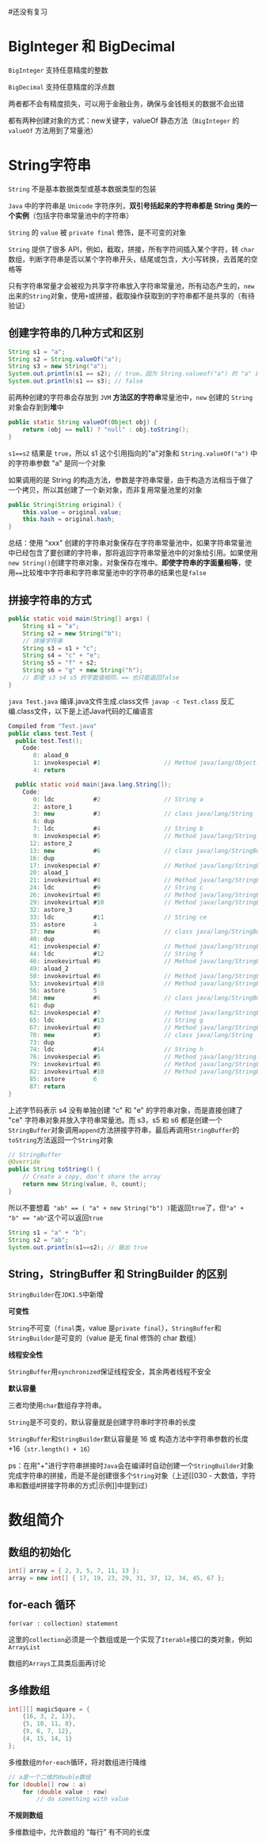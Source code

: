 #还没有复习 

# BigInteger 和 BigDecimal

`BigInteger` 支持任意精度的整数

`BigDecimal` 支持任意精度的浮点数

两者都不会有精度损失，可以用于金融业务，确保与金钱相关的数据不会出错

都有两种创建对象的方式：new关键字，valueOf 静态方法（`BigInteger` 的 `valueOf` 方法用到了常量池）


# String字符串

`String` 不是基本数据类型或基本数据类型的包装

`Java` 中的字符串是 `Unicode` 字符序列，**双引号括起来的字符串都是 String 类的一个实例**（包括字符串常量池中的字符串）

`String` 的 `value` 被 `private final` 修饰，是不可变的对象

`String` 提供了很多 API，例如，截取，拼接，所有字符间插入某个字符，转 `char` 数组，判断字符串是否以某个字符串开头，结尾或包含，大小写转换，去首尾的空格等


只有字符串常量才会被视为共享字符串放入字符串常量池，所有动态产生的，`new`出来的`String`对象，使用`+`或拼接，截取操作获取到的字符串都不是共享的（有待验证）


## 创建字符串的几种方式和区别

```java
String s1 = "a";
String s2 = String.valueOf("a");
String s3 = new String("a");
System.out.println(s1 == s2); // true。因为 String.valueof("a") 的 "a" 就是常量池里的 String 对象 
System.out.println(s1 == s3); // false
```

前两种创建的字符串会存放到 `JVM` **方法区的字符串**常量池中，`new` 创建的 `String` 对象会存到到**堆**中

```java
public static String valueOf(Object obj) {
    return (obj == null) ? "null" : obj.toString();
}
```

`s1==s2` 结果是 `true`，所以 s1 这个引用指向的"a"对象和 `String.valueOf("a")` 中的字符串参数 "a" 是同一个对象


如果调用的是 String 的构造方法，参数是字符串常量，由于构造方法相当于做了一个拷贝，所以其创建了一个新对象，而非复用常量池里的对象

```java
public String(String original) {
    this.value = original.value;
    this.hash = original.hash;
}
```

总结：使用 "xxx" 创建的字符串对象保存在字符串常量池中，如果字符串常量池中已经包含了要创建的字符串，那将返回字符串常量池中的对象给引用。如果使用`new String()`创建字符串对象，对象保存在堆中。**即使字符串的字面量相等**，使用`==`比较堆中字符串和字符串常量池中的字符串的结果也是`false`


## 拼接字符串的方式

```java
public static void main(String[] args) {
    String s1 = "a";
    String s2 = new String("b");
	// 拼接字符串
    String s3 = s1 + "c";
    String s4 = "c" + "e";
    String s5 = "f" + s2;
    String s6 = "g" + new String("h");
    // 即使 s3 s4 s5 的字面值相同，== 也只能返回false
}
```


`java Test.java` 编译.java文件生成.class文件   `javap -c Test.class`  反汇编.class文件，以下是上述Java代码的汇编语言

```java
Compiled from "Test.java"
public class test.Test {
  public test.Test();
    Code:
       0: aload_0
       1: invokespecial #1                  // Method java/lang/Object."<init>":()V
       4: return

  public static void main(java.lang.String[]);
    Code:
       0: ldc           #2                  // String a
       2: astore_1
       3: new           #3                  // class java/lang/String
       6: dup
       7: ldc           #4                  // String b
       9: invokespecial #5                  // Method java/lang/String."<init>":(Ljava/lang/String;)V
      12: astore_2
      13: new           #6                  // class java/lang/StringBuilder
      16: dup
      17: invokespecial #7                  // Method java/lang/StringBuilder."<init>":()V
      20: aload_1
      21: invokevirtual #8                  // Method java/lang/StringBuilder.append:(Ljava/lang/String;)Ljava/lang/StringBuilder;
      24: ldc           #9                  // String c
      26: invokevirtual #8                  // Method java/lang/StringBuilder.append:(Ljava/lang/String;)Ljava/lang/StringBuilder;
      29: invokevirtual #10                 // Method java/lang/StringBuilder.toString:()Ljava/lang/String;
      32: astore_3
      33: ldc           #11                 // String ce
      35: astore        4
      37: new           #6                  // class java/lang/StringBuilder
      40: dup
      41: invokespecial #7                  // Method java/lang/StringBuilder."<init>":()V
      44: ldc           #12                 // String f
      46: invokevirtual #8                  // Method java/lang/StringBuilder.append:(Ljava/lang/String;)Ljava/lang/StringBuilder;
      49: aload_2
      50: invokevirtual #8                  // Method java/lang/StringBuilder.append:(Ljava/lang/String;)Ljava/lang/StringBuilder;
      53: invokevirtual #10                 // Method java/lang/StringBuilder.toString:()Ljava/lang/String;
      56: astore        5
      58: new           #6                  // class java/lang/StringBuilder
      61: dup
      62: invokespecial #7                  // Method java/lang/StringBuilder."<init>":()V
      65: ldc           #13                 // String g
      67: invokevirtual #8                  // Method java/lang/StringBuilder.append:(Ljava/lang/String;)Ljava/lang/StringBuilder;
      70: new           #3                  // class java/lang/String
      73: dup
      74: ldc           #14                 // String h
      76: invokespecial #5                  // Method java/lang/String."<init>":(Ljava/lang/String;)V
      79: invokevirtual #8                  // Method java/lang/StringBuilder.append:(Ljava/lang/String;)Ljava/lang/StringBuilder;
      82: invokevirtual #10                 // Method java/lang/StringBuilder.toString:()Ljava/lang/String;
      85: astore        6
      87: return
}
```


上述字节码表示 s4 没有单独创建 "c" 和 "e" 的字符串对象，而是直接创建了 "ce" 字符串对象并放入字符串常量池。而 s3，s5 和 s6 都是创建一个`StringBuffer`对象调用`append`方法拼接字符串，最后再调用`StringBuffer`的`toString`方法返回一个`String`对象


```java
// StringBuffer
@Override
public String toString() {
    // Create a copy, don't share the array
    return new String(value, 0, count);
}
```



所以不要想着` "ab" == ( "a" + new String("b") )`能返回`true`了，但`"a" + "b" == "ab"`这个可以返回`true`

```java
String s1 = "a" + "b";
String s2 = "ab";
System.out.println(s1==s2); // 输出 true
```



## String，StringBuffer 和 StringBuilder 的区别

`StringBuilder`在`JDK1.5`中新增

**可变性**

`String`不可变（`final`类，value 是`private final`），`StringBuffer`和`StringBuilder`是可变的（value 是无 final 修饰的 char 数组）

**线程安全性**

`StringBuffer`用`synchronized`保证线程安全，其余两者线程不安全

**默认容量**

三者均使用`char`数组存字符串。

`String`是不可变的，默认容量就是创建字符串时字符串的长度

`StringBuffer`和`StringBuilder`默认容量是 16 或  构造方法中字符串参数的长度+16（`str.length() + 16`）

ps：在用"+"进行字符串拼接时`Java`会在编译时自动创建一个`StringBuilder`对象完成字符串的拼接，而是不是创建很多个`String`对象（上述[[030 - 大数值，字符串和数组#拼接字符串的方式|示例]]中提到过）


# 数组简介


## 数组的初始化

```java
int[] array = { 2, 3, 5, 7, 11, 13 };
array = new int[] { 17, 19, 23, 29, 31, 37, 12, 34, 45, 67 };
```


## for-each 循环

`for(var : collection) statement`

这里的`collection`必须是一个数组或是一个实现了`Iterable`接口的类对象，例如`ArrayList`

数组的`Arrays`工具类后面再讨论


## 多维数组

```java
int[][] magicSquare = { 
    {16, 3, 2, 13},
    {5, 10, 11, 8},
    {9, 6, 7, 12},
    {4, 15, 14, 1}
};
```

多维数组`的for-each`循环，将对数组进行降维

```java
// a是一个二维的double数组
for (double[] row : a)
	for (double value : row)
		// do something with value
```

**不规则数组**

多维数组中，允许数组的 “每行” 有不同的长度